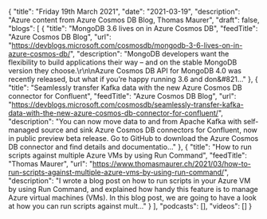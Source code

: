 {
  "title": "Friday 19th March 2021",
  "date": "2021-03-19",
  "description": "Azure content from Azure Cosmos DB Blog, Thomas Maurer",
  "draft": false,
  "blogs": [
    {
      "title": "MongoDB 3.6 lives on in Azure Cosmos DB",
      "feedTitle": "Azure Cosmos DB Blog",
      "url": "https://devblogs.microsoft.com/cosmosdb/mongodb-3-6-lives-on-in-azure-cosmos-db/",
      "description": "MongoDB developers want the flexibility to build applications their way – and on the stable MongoDB version they choose.\r\n\nAzure Cosmos DB API for MongoDB 4.0 was recently released, but what if you’re happy running 3.6 and don&#821..."
    },
    {
      "title": "Seamlessly transfer Kafka data with the new Azure Cosmos DB connector for Confluent",
      "feedTitle": "Azure Cosmos DB Blog",
      "url": "https://devblogs.microsoft.com/cosmosdb/seamlessly-transfer-kafka-data-with-the-new-azure-cosmos-db-connector-for-confluent/",
      "description": "You can now move data to and from Apache Kafka with self-managed source and sink Azure Cosmos DB connectors for Confluent, now in public preview beta release. Go to GitHub to download the Azure Cosmos DB connector and find details and documentatio..."
    },
    {
      "title": "How to run scripts against multiple Azure VMs by using Run Command",
      "feedTitle": "Thomas Maurer",
      "url": "https://www.thomasmaurer.ch/2021/03/how-to-run-scripts-against-multiple-azure-vms-by-using-run-command/",
      "description": "I wrote a blog post on how to run scripts in your Azure VM by using Run Command, and explained how handy this feature is to manage Azure virtual machines (VMs). In this blog post, we are going to have a look at how you can run scripts against mult..."
    }
  ],
  "podcasts": [],
  "videos": []
}